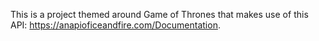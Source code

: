 This is a project themed around Game of Thrones that makes use of this API: https://anapioficeandfire.com/Documentation.
